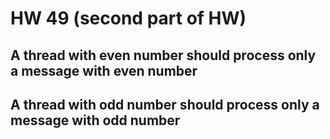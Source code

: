 # HW 49 (second part of HW)
## A thread with even number should process only a message with even number
## A thread with odd number should process only a message with odd number